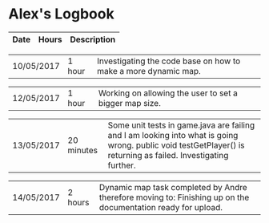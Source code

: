 # Alex's Logbook

| Date | Hours | Description |
|---|---|---|

||||
|---|---|---|
| 10/05/2017 | 1 hour | Investigating the code base on how to make a more dynamic map. |

||||
|---|---|---|
| 12/05/2017 | 1 hour | Working on allowing the user to set a bigger map size. |

||||
|---|---|---|
| 13/05/2017 | 20 minutes | Some unit tests in game.java are failing and I am looking into what is going wrong. public void testGetPlayer() is returning as failed. Investigating further. |

||||
|---|---|---|
| 14/05/2017 | 2 hours | Dynamic map task completed by Andre therefore moving to: Finishing up on the documentation ready for upload. |
